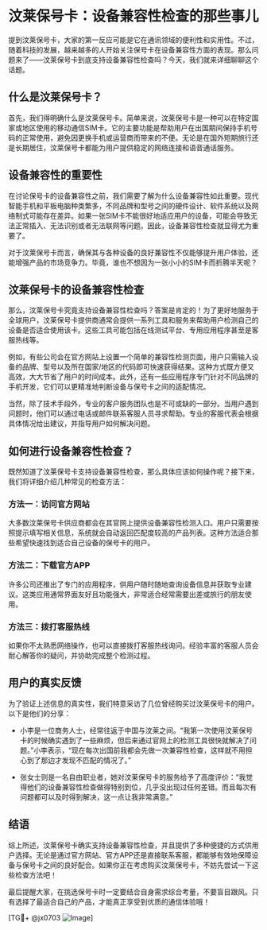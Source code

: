 # 汶莱保号卡：设备兼容性检查的那些事儿

提到汶莱保号卡，大家的第一反应可能是它在通讯领域的便利性和实用性。不过，随着科技的发展，越来越多的人开始关注保号卡在设备兼容性方面的表现。那么问题来了——汶莱保号卡到底支持设备兼容性检查吗？今天，我们就来详细聊聊这个话题。

## 什么是汶莱保号卡？

首先，我们得明确什么是汶莱保号卡。简单来说，汶莱保号卡是一种可以在特定国家或地区使用的移动通信SIM卡。它的主要功能是帮助用户在出国期间保持手机号码的正常使用，避免因更换手机或运营商而带来的不便。无论是在国外短期旅行还是长期居住，汶莱保号卡都能为用户提供稳定的网络连接和语音通话服务。

## 设备兼容性的重要性

在讨论保号卡的设备兼容性之前，我们需要了解为什么设备兼容性如此重要。现代智能手机和平板电脑种类繁多，不同品牌和型号之间的硬件设计、软件系统以及网络制式可能存在差异。如果一张SIM卡不能很好地适应用户的设备，可能会导致无法正常插入、无法识别或者无法联网等问题。因此，设备兼容性检查就显得尤为重要了。

对于汶莱保号卡而言，确保其与各种设备的良好兼容性不仅能够提升用户体验，还能增强产品的市场竞争力。毕竟，谁也不想因为一张小小的SIM卡而折腾半天呢？

## 汶莱保号卡的设备兼容性检查

那么，汶莱保号卡究竟支持设备兼容性检查吗？答案是肯定的！为了更好地服务于全球用户，汶莱保号卡提供商通常会提供一系列工具和服务来帮助用户检测自己的设备是否适合使用该卡。这些工具可能包括在线测试平台、专用应用程序甚至是客服热线等。

例如，有些公司会在官方网站上设置一个简单的兼容性检测页面，用户只需输入设备的品牌、型号以及所在国家/地区的代码即可快速获得结果。这种方式既方便又高效，大大节省了用户的时间成本。此外，还有一些应用程序专门针对不同品牌的手机开发，它们可以更精准地判断设备与保号卡之间的适配情况。

当然，除了技术手段外，专业的客户服务团队也是不可或缺的一部分。当用户遇到问题时，他们可以通过电话或邮件联系客服人员寻求帮助。专业的客服代表会根据具体情况给出建议，并指导用户如何解决问题。

## 如何进行设备兼容性检查？

既然知道了汶莱保号卡支持设备兼容性检查，那么具体应该如何操作呢？接下来，我们将详细介绍几种常见的检查方法：

### 方法一：访问官方网站
大多数汶莱保号卡供应商都会在其官网上提供设备兼容性检测入口。用户只需要按照提示填写相关信息，系统就会自动返回匹配度较高的产品列表。这种方法适合那些希望快速找到适合自己设备的保号卡的用户。

### 方法二：下载官方APP
许多公司还推出了专门的应用程序，供用户随时随地查询设备信息并获取专业建议。这类应用通常界面友好且功能强大，非常适合经常需要出差或旅行的朋友使用。

### 方法三：拨打客服热线
如果你不太熟悉网络操作，也可以直接拨打客服热线询问。经验丰富的客服人员会耐心解答你的疑问，并协助完成整个检测过程。

## 用户的真实反馈

为了验证上述信息的真实性，我们特意采访了几位曾经购买过汶莱保号卡的用户。以下是他们的分享：

- 小李是一位商务人士，经常往返于中国与汶莱之间。“我第一次使用汶莱保号卡的时候确实遇到了一些麻烦，但后来通过官网上的检测工具很快就解决了问题。”小李表示，“现在每次出国前我都会先做一次兼容性检查，这样就不用担心到了那边才发现不匹配的情况了。”

- 张女士则是一名自由职业者，她对汶莱保号卡的服务给予了高度评价：“我觉得他们的设备兼容性检查做得特别到位，几乎没出现过任何差错。而且每次有问题都可以及时得到解决，这一点让我非常满意。”

## 结语

综上所述，汶莱保号卡确实支持设备兼容性检查，并且提供了多种便捷的方式供用户选择。无论是通过官方网站、官方APP还是直接联系客服，都能够有效地保障设备与保号卡之间的良好配合。如果你正在考虑购买汶莱保号卡，不妨先尝试一下这些检查方法吧！

最后提醒大家，在挑选保号卡时一定要结合自身需求综合考量，不要盲目跟风。只有选择了最适合自己的产品，才能真正享受到优质的通信体验哦！

[TG💪+ @jx0703 ![Image](https://github.com/user-attachments/assets/dbca1d08-cadb-493c-b0ec-ad6f7a83f270)]